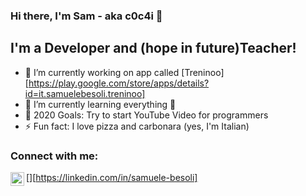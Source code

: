 ### Hi there, I'm Sam - aka c0c4i 👋

## I'm a Developer and (hope in future)Teacher!

- 🔭 I’m currently working on app called [Treninoo][https://play.google.com/store/apps/details?id=it.samuelebesoli.treninoo]
- 🌱 I’m currently learning everything 🤣
- 🥅 2020 Goals: Try to start YouTube Video for programmers
- ⚡ Fun fact: I love pizza and carbonara (yes, I'm Italian)

### Connect with me:

[<img align="left" alt="c0c4i | LinkedIn" width="22px" src="https://cdn.jsdelivr.net/npm/simple-icons@v3/icons/linkedin.svg" />][https://linkedin.com/in/samuele-besoli]
